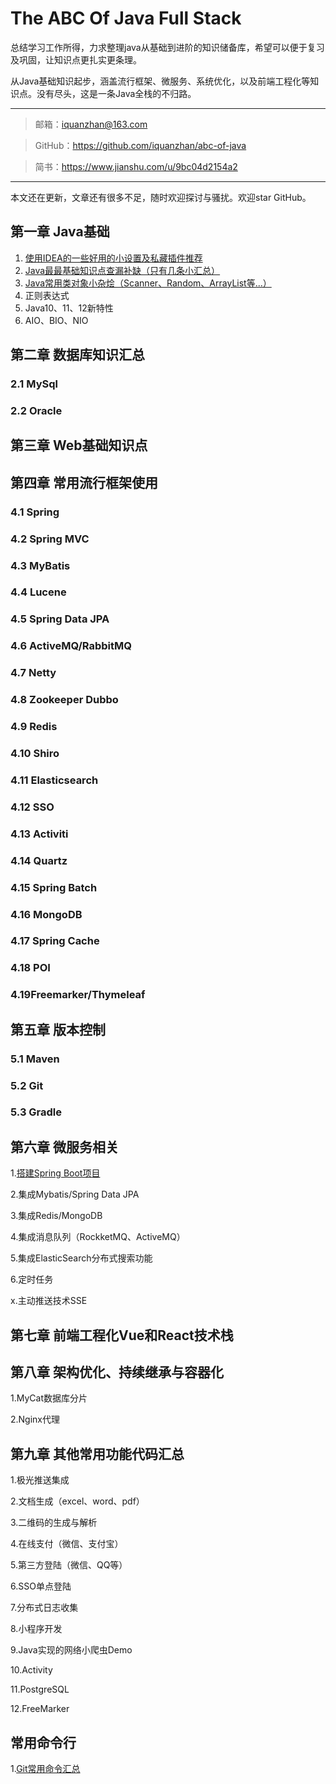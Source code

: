 # The ABC Of Java Full Stack
总结学习工作所得，力求整理java从基础到进阶的知识储备库，希望可以便于复习及巩固，让知识点更扎实更条理。

从Java基础知识起步，涵盖流行框架、微服务、系统优化，以及前端工程化等知识点。没有尽头，这是一条Java全栈的不归路。

----------------------------------------------------------

> 邮箱：iquanzhan@163.com

> GitHub：https://github.com/iquanzhan/abc-of-java

> 简书：https://www.jianshu.com/u/9bc04d2154a2

-------------------------------------------------------------------------------------------------

本文还在更新，文章还有很多不足，随时欢迎探讨与骚扰。欢迎star GitHub。



## 第一章 Java基础

1.  [使用IDEA的一些好用的小设置及私藏插件推荐](docs/01.md)
2.  [Java最最基础知识点查漏补缺（只有几条小汇总）](docs/02basic.md)
3.  [Java常用类对象小杂烩（Scanner、Random、ArrayList等...）](docs/03.md)
4.  正则表达式
5.  Java10、11、12新特性
6.  AIO、BIO、NIO



## 第二章 数据库知识汇总

### 2.1 MySql

### 2.2 Oracle



## 第三章 Web基础知识点



## 第四章 常用流行框架使用

### 4.1 Spring

### 4.2 Spring MVC

### 4.3 MyBatis

### 4.4 Lucene

### 4.5 Spring Data JPA

### 4.6 ActiveMQ/RabbitMQ

### 4.7 Netty

### 4.8 Zookeeper Dubbo

### 4.9 Redis

### 4.10 Shiro

### 4.11 Elasticsearch

### 4.12 SSO

### 4.13 Activiti

### 4.14 Quartz

### 4.15 Spring Batch

### 4.16 MongoDB

### 4.17 Spring Cache

### 4.18 POI

### 4.19Freemarker/Thymeleaf



## 第五章 版本控制

### 5.1 Maven

### 5.2 Git

### 5.3 Gradle



## 第六章 微服务相关

1.[搭建Spring Boot项目](docs/springboot/01createproject.md)

2.集成Mybatis/Spring Data JPA

3.集成Redis/MongoDB

4.集成消息队列（RockketMQ、ActiveMQ）

5.集成ElasticSearch分布式搜索功能

6.定时任务

x.主动推送技术SSE



## 第七章 前端工程化Vue和React技术栈



## 第八章 架构优化、持续继承与容器化

1.MyCat数据库分片

2.Nginx代理



## 第九章 其他常用功能代码汇总

1.极光推送集成

2.文档生成（excel、word、pdf）

3.二维码的生成与解析

4.在线支付（微信、支付宝）

5.第三方登陆（微信、QQ等）

6.SSO单点登陆

7.分布式日志收集

8.小程序开发

9.Java实现的网络小爬虫Demo

10.Activity

11.PostgreSQL

12.FreeMarker



## 常用命令行

1.[Git常用命令汇总](docs/04.md)